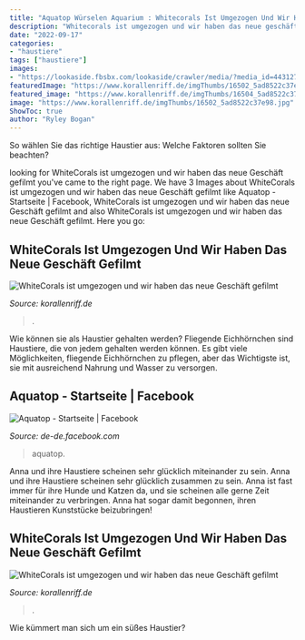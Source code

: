 ```yaml
---
title: "Aquatop Würselen Aquarium : Whitecorals Ist Umgezogen Und Wir Haben Das Neue Geschäft Gefilmt"
description: "Whitecorals ist umgezogen und wir haben das neue geschäft gefilmt"
date: "2022-09-17"
categories:
- "haustiere"
tags: ["haustiere"]
images:
- "https://lookaside.fbsbx.com/lookaside/crawler/media/?media_id=4431276583603863"
featuredImage: "https://www.korallenriff.de/imgThumbs/16502_5ad8522c37e98.jpg"
featured_image: "https://www.korallenriff.de/imgThumbs/16504_5ad8522c37f8f.jpg"
image: "https://www.korallenriff.de/imgThumbs/16502_5ad8522c37e98.jpg"
ShowToc: true
author: "Ryley Bogan"
---
```



So wählen Sie das richtige Haustier aus: Welche Faktoren sollten Sie beachten?

	

		
looking for WhiteCorals ist umgezogen und wir haben das neue Geschäft gefilmt you've came to the right page. We have 3 Images about WhiteCorals ist umgezogen und wir haben das neue Geschäft gefilmt like Aquatop - Startseite | Facebook, WhiteCorals ist umgezogen und wir haben das neue Geschäft gefilmt and also WhiteCorals ist umgezogen und wir haben das neue Geschäft gefilmt. Here you go:
		
    
## WhiteCorals Ist Umgezogen Und Wir Haben Das Neue Geschäft Gefilmt

<img loading=lazy src="https://www.korallenriff.de/imgThumbs/16502_5ad8522c37e98.jpg" onerror="this.onerror=null;this.src='https://tse1.mm.bing.net/th?id=OIP.hYoF29pjr2JjrGwAoXS4CQHaD6&amp;pid=15.1';" alt="WhiteCorals ist umgezogen und wir haben das neue Geschäft gefilmt">

_Source: korallenriff.de_

>. 

	

Wie können sie als Haustier gehalten werden?
Fliegende Eichhörnchen sind Haustiere, die von jedem gehalten werden können. Es gibt viele Möglichkeiten, fliegende Eichhörnchen zu pflegen, aber das Wichtigste ist, sie mit ausreichend Nahrung und Wasser zu versorgen.

    
## Aquatop - Startseite | Facebook

<img loading=lazy src="https://lookaside.fbsbx.com/lookaside/crawler/media/?media_id=4431276583603863" onerror="this.onerror=null;this.src='https://tse4.mm.bing.net/th?id=OIP.8I8inFZxp8oEoclycaVEqAHaHa&amp;pid=15.1';" alt="Aquatop - Startseite | Facebook">

_Source: de-de.facebook.com_

>aquatop. 

	

Anna und ihre Haustiere scheinen sehr glücklich miteinander zu sein.
Anna und ihre Haustiere scheinen sehr glücklich zusammen zu sein. Anna ist fast immer für ihre Hunde und Katzen da, und sie scheinen alle gerne Zeit miteinander zu verbringen. Anna hat sogar damit begonnen, ihren Haustieren Kunststücke beizubringen!

    
## WhiteCorals Ist Umgezogen Und Wir Haben Das Neue Geschäft Gefilmt

<img loading=lazy src="https://www.korallenriff.de/imgThumbs/16504_5ad8522c37f8f.jpg" onerror="this.onerror=null;this.src='https://tse3.mm.bing.net/th?id=OIP.dqgxsPbblUCT9GmZ2yDaAwHaD6&amp;pid=15.1';" alt="WhiteCorals ist umgezogen und wir haben das neue Geschäft gefilmt">

_Source: korallenriff.de_

>. 

	

Wie kümmert man sich um ein süßes Haustier?


